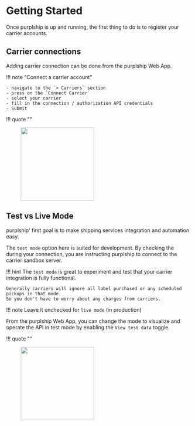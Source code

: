 # Getting Started

Once purplship is up and running, the first thing to do is to register your carrier accounts.

## Carrier connections

Adding carrier connection can be done from the purplship Web App.

!!! note "Connect a carrier account"

    - navigate to the `> Carriers` section
    - press on the `Connect Carrier`
    - select your carrier
    - fill in the connection / authorization API credentials
    - Submit

!!! quote ""
    <figure>
      <img src="/tutos/carrier-connection.gif" height="200" />
    </figure>

## Test vs Live Mode 

purplship' first goal is to make shipping services integration and automation easy. 

The `test mode` option here is suited for development. By checking the during your connection, 
you are instructing purplship to connect to the carrier sandbox server.

!!! hint
    The `test mode` is great to experiment and test that your carrier integration is fully functional.

    Generally carriers will ignore all label purchased or any scheduled pickups in that mode.
    So you don't have to worry about any charges from carriers.

!!! note
    Leave it unchecked for `live mode` (in production)


From the purplship Web App, you can change the mode to visualize and operate the API in test mode
by enabling the `View test data` toggle.

!!! quote ""
    <figure>
      <img src="/tutos/view-test-data.gif" height="200" />
    </figure>
